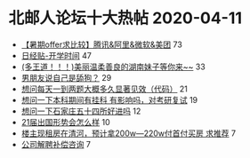 # 北邮人论坛十大热帖 2020-04-11

- [【暑期offer求比较】腾讯&amp;阿里&amp;微软&amp;美团](https://bbs.byr.cn/article/Job/2084114) 73
- [日经贴-开学时间](https://bbs.byr.cn/article/Talking/6191054) 47
- [(多王道！！！)美丽温柔善良的湖南妹子等你来~~](https://bbs.byr.cn/article/Friends/1669425) 33
- [男朋友说自己是舔狗？](https://bbs.byr.cn/article/Feeling/3142740) 29
- [想问每天一到两题大概多久显著见效（代码）](https://bbs.byr.cn/article/StudyShare/196295) 21
- [想问一下本科期间有挂科 有影响吗，对考研复试](https://bbs.byr.cn/article/AimGraduate/1185035) 19
- [想问一下石家庄五十四所好进吗](https://bbs.byr.cn/article/Hebei/248758) 12
- [21届出国形势会怎么样](https://bbs.byr.cn/article/GoAbroad/369958) 10
- [楼主现租房在清河，预计拿200w—220w付首付买房 求推荐](https://bbs.byr.cn/article/Home/122532) 7
- [公司解聘补偿咨询](https://bbs.byr.cn/article/WorkLife/1141062) 7


